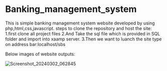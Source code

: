 # Banking_management_system

This is simple banking management system website developed by using php,html,css,javascript. steps to clone the repository and host the site: 1.first clone all project files 2.And Take the sql file which is provided in SQL folder and import into xaamp server. 3.Then we want to luanch the site type on address bar:localhost/sbs

Below images of website outputs:

![Screenshot_20240302_062845](https://github.com/vengababu5025/Banking_management_system/assets/113979125/443b2ccd-e376-475c-bb84-f1af43b160bf)


